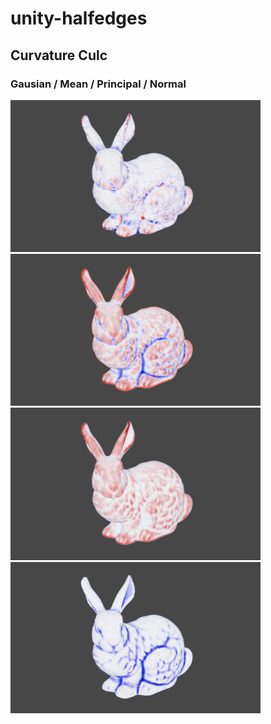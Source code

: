# unity-halfedges

## Curvature Culc
### Gausian / Mean / Principal / Normal
<img src="Imgs/gauss.png" width="400px"/>

<img src="Imgs/mean.png" width="400px"/>

<img src="Imgs/principal.png" width="400px"/>

<img src="Imgs/norm.png" width="400px"/>